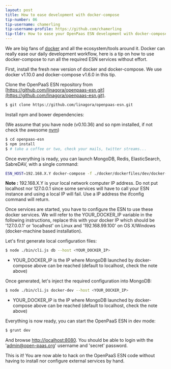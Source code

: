 ```yaml
---
layout: post
title: How to ease development with docker-compose
tip-number: 06
tip-username: chamerling
tip-username-profile: https://github.com/chamerling
tip-tldr: How to ease your OpenPaas ESN development with docker-compose
---
```


We are big fans of [docker](https://docker.com) and all the ecosystem/tools around it. Docker can really ease our daily development workflow, here is a tip on how to use docker-compose to run all the required ESN services without effort.

First, install the fresh new version of docker and docker-compose. We use docker v1.10.0 and docker-compose v1.6.0 in this tip.

Clone the OpenPaaS ESN repository from [https://github.com/linagora/openpaas-esn.git](https://github.com/linagora/openpaas-esn.git).

```bash
$ git clone https://github.com/linagora/openpaas-esn.git
```

Install npm and bower dependencies:

(We assume that you have node (v0.10.36) and so npm installed, if not check the awesome [nvm](https://github.com/creationix/nvm))

```bash
$ cd openpaas-esn
$ npm install
$ # take a coffee or two, check your mails, twitter streams...
```

Once everything is ready, you can launch MongoDB, Redis, ElasticSearch, SabreDAV, with a single command:

```bash
ESN_HOST=192.168.X.Y docker-compose -f ./docker/dockerfiles/dev/docker-compose.yml up
```

**Note :** 192.168.X.Y is your local network computer IP address. Do not put localhost nor 127.0.0.1 since some services will have to call your ESN instance and using a local IP will fail. Use a IP address the ifconfig command will return.

Once services are started, you have to configure the ESN to use these docker services.
We will refer to the YOUR\_DOCKER\_IP variable in the following instructions, replace this with your docker IP which should be '127.0.0.1' or 'localhost' on Linux and '192.168.99.100' on OS X/Windows (docker-machine based installation).

Let's first generate local configuration files:

```bash
$ node ./bin/cli.js db --host <YOUR_DOCKER_IP>
```

- YOUR\_DOCKER\_IP is the IP where MongoDB launched by docker-compose above can be reached (default to localhost, check the note above)

Once generated, let's inject the required configuration into MongoDB:

```bash
$ node ./bin/cli.js docker-dev --host <YOUR_DOCKER_IP>
```

- YOUR\_DOCKER\_IP is the IP where MongoDB launched by docker-compose above can be reached (default to localhost, check the note above)

Everything is now ready, you can start the OpenPaaS ESN in dev mode:

```bash
$ grunt dev
```

And browse [http://localhost:8080](http://localhost:8080). You should be able to login with the 'admin@open-paas.org' username and 'secret' password.

This is it! You are now able to hack on the OpenPaaS ESN code without having to install nor configure external services by hand.
